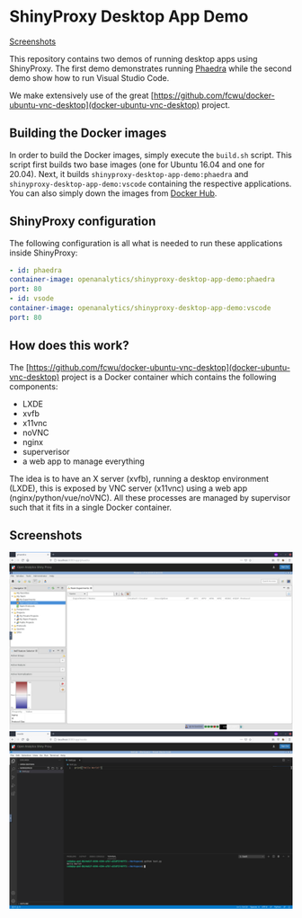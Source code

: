 # ShinyProxy Desktop App Demo

[Screenshots](#screenshots)

This repository contains two demos of running desktop apps using ShinyProxy.
The first demo demonstrates running [Phaedra](Phaedra.io) while the second demo show how to run Visual Studio Code.

We make extensively use of the great [https://github.com/fcwu/docker-ubuntu-vnc-desktop](docker-ubuntu-vnc-desktop) project.

## Building the Docker images

In order to build the Docker images, simply execute the `build.sh` script.
This script first builds two base images (one for Ubuntu 16.04 and one for 20.04).
Next, it builds `shinyproxy-desktop-app-demo:phaedra` and `shinyproxy-desktop-app-demo:vscode` containing the respective applications.
You can also simply down the images from [Docker Hub](https://hub.docker.com/r/openanalytics/shinyproxy-desktop-app-demo).

## ShinyProxy configuration

The following configuration is all what is needed to run these applications inside ShinyProxy:

```yaml
- id: phaedra
container-image: openanalytics/shinyproxy-desktop-app-demo:phaedra
port: 80
- id: vsode
container-image: openanalytics/shinyproxy-desktop-app-demo:vscode
port: 80
```

## How does this work?

The [https://github.com/fcwu/docker-ubuntu-vnc-desktop](docker-ubuntu-vnc-desktop) project is a Docker container which contains the following components:

- LXDE
- xvfb
- x11vnc
- noVNC
- nginx
- superverisor
- a web app to manage everything

The idea is to have an X server (xvfb), running a desktop environment (LXDE), this is exposed by VNC server (x11vnc) using a web app (nginx/python/vue/noVNC).
All these processes are managed by supervisor such that it fits in a single Docker container.

## Screenshots

![Phaedra](.github/screenshots/phaedra.png)
![VS Code](.github/screenshots/vscode.png)